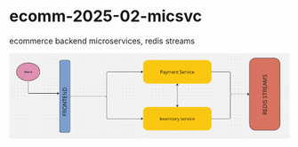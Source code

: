 # ecomm-2025-02-micsvc
ecommerce backend microservices, redis streams

![architecture - diagram](./images/image.png)